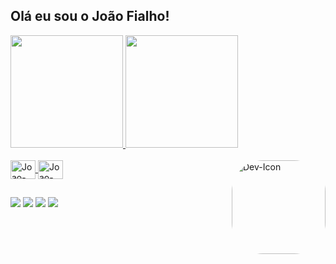 ## Olá eu sou o João Fialho!<!-- , desenvolvedor Flutter! -->
<div align="center-Right">
  <a href="https://github.com/Joao-Fialho">
  <img height="180em" src="https://github-readme-stats.vercel.app/api?username=Joao-Fialho&show_icons=true&theme=radical&include_all_commits=true&count_private=true"/>
  <img height="180em" src="https://github-readme-stats.vercel.app/api/top-langs/?username=Joao-Fialho&layout=compact&langs_count=7&theme=dracula"/>
</div>
<div style="display: inline_block"><br>
  <img align="center" alt="Joao-Dart" height="30" width="40" src="https://cdn.jsdelivr.net/gh/devicons/devicon/icons/dart/dart-original.svg">
  <img align="center" alt="Joao-Flutter" height="30" width="40" src="https://cdn.jsdelivr.net/gh/devicons/devicon/icons/flutter/flutter-original.svg">  
  <img align="right" alt="Dev-Icon" height="150" style="border-radius:50px;" src="https://static.thenounproject.com/png/3843527-200.png">
</div>
  
  ##
 
<div>

<a href="https://www.linkedin.com/in/jo%C3%A3o-fialho-1ab883226/" target="_blank"><img src="https://img.shields.io/badge/-LinkedIn-%230077B5?style=for-the-badge&logo=linkedin&logoColor=white" target="_blank"></a> 
<a href = "malito:fialho.joao1207@gmail.com"><img src="https://img.shields.io/badge/Gmail-D14836?style=for-the-badge&logo=gmail&logoColor=white" target="_blank"></a>
<a href="https://www.instagram.com/jhones_vector/" target="_blank"><img src="https://img.shields.io/badge/Instagram-E4405F?style=for-the-badge&logo=instagram&logoColor=white" target="_blank"></a>
<a href = "malito:(44) 99181-1409"><img src="https://img.shields.io/badge/Telegram-2CA5E0?style=for-the-badge&logo=telegram&logoColor=white" target="_blank"></a>

</div>
<!--   <a href = "fialho.joao1207@gmail.com"><img src="https://img.shields.io/badge/-Gmail-%23333?style=for-the-badge&logo=gmail&logoColor=white" target="_blank"></a>
 -->
